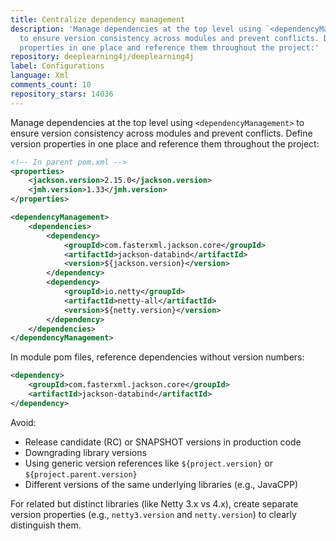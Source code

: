 ```yaml
---
title: Centralize dependency management
description: 'Manage dependencies at the top level using `<dependencyManagement>`
  to ensure version consistency across modules and prevent conflicts. Define version
  properties in one place and reference them throughout the project:'
repository: deeplearning4j/deeplearning4j
label: Configurations
language: Xml
comments_count: 10
repository_stars: 14036
---
```


Manage dependencies at the top level using `<dependencyManagement>` to ensure version consistency across modules and prevent conflicts. Define version properties in one place and reference them throughout the project:

```xml
<!-- In parent pom.xml -->
<properties>
    <jackson.version>2.15.0</jackson.version>
    <jmh.version>1.33</jmh.version>
</properties>

<dependencyManagement>
    <dependencies>
        <dependency>
            <groupId>com.fasterxml.jackson.core</groupId>
            <artifactId>jackson-databind</artifactId>
            <version>${jackson.version}</version>
        </dependency>
        <dependency>
            <groupId>io.netty</groupId>
            <artifactId>netty-all</artifactId>
            <version>${netty.version}</version>
        </dependency>
    </dependencies>
</dependencyManagement>
```

In module pom files, reference dependencies without version numbers:

```xml
<dependency>
    <groupId>com.fasterxml.jackson.core</groupId>
    <artifactId>jackson-databind</artifactId>
</dependency>
```

Avoid:
- Release candidate (RC) or SNAPSHOT versions in production code
- Downgrading library versions
- Using generic version references like `${project.version}` or `${project.parent.version}`
- Different versions of the same underlying libraries (e.g., JavaCPP)

For related but distinct libraries (like Netty 3.x vs 4.x), create separate version properties (e.g., `netty3.version` and `netty.version`) to clearly distinguish them.